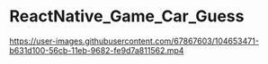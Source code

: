 # ReactNative_Game_Car_Guess
https://user-images.githubusercontent.com/67867603/104653471-b631d100-56cb-11eb-9682-fe9d7a811562.mp4
